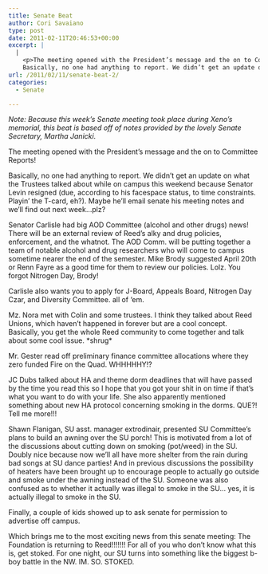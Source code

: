 ```yaml
---
title: Senate Beat
author: Cori Savaiano
type: post
date: 2011-02-11T20:46:53+00:00
excerpt: |
  |
    <p>The meeting opened with the President’s message and the on to Committee Reports!<br />
    Basically, no one had anything to report. We didn’t get an update on what the Trustees talked about while on campus</p>
url: /2011/02/11/senate-beat-2/
categories:
  - Senate

---
```

_Note: Because this week’s Senate meeting took place during Xeno’s memorial, this beat is based off of notes provided by the lovely Senate Secretary, Martha Janicki._ 

The meeting opened with the President’s message and the on to Committee Reports!
  
Basically, no one had anything to report. We didn’t get an update on what the Trustees talked about while on campus this weekend because Senator Levin resigned (due, according to his facespace status, to time constraints. Playin’ the T-card, eh?). Maybe he’ll email senate his meeting notes and we’ll find out next week&#8230;plz?

Senator Carlisle had big AOD Committee (alcohol and other drugs) news! There will be an external review of Reed’s alky and drug policies, enforcement, and the whatnot. The AOD Comm. will be putting together a team of notable alcohol and drug researchers who will come to campus sometime nearer the end of the semester. Mike Brody suggested April 20th or Renn Fayre as a good time for them to review our policies. Lolz. You forgot Nitrogen Day, Brody!

Carlisle also wants you to apply for J-Board, Appeals Board, Nitrogen Day Czar, and Diversity Committee. all of ‘em.

Mz. Nora met with Colin and some trustees. I think they talked about Reed Unions, which haven’t happened in forever but are a cool concept. Basically, you get the whole Reed community to come together and talk about some cool issue. \*shrug\*

Mr. Gester read off preliminary finance committee allocations where they zero funded Fire on the Quad. WHHHHHY!?

JC Dubs talked about HA and theme dorm deadlines that will have passed by the time you read this so I hope that you got your shit in on time if that’s what you want to do with your life. She also apparently mentioned something about new HA protocol concerning smoking in the dorms. QUE?! Tell me more!!!

Shawn Flanigan, SU asst. manager extrodinair, presented SU Committee’s plans to build an awning over the SU porch! This is motivated from a lot of the discussions about cutting down on smoking (pot/weed) in the SU. Doubly nice because now we’ll all have more shelter from the rain during bad songs at SU dance parties! And in previous discussions the possibility of heaters have been brought up to encourage people to actually go outside and smoke under the awning instead of the SU. Someone was also confused as to whether it actually was illegal to smoke in the SU&#8230; yes, it is actually illegal to smoke in the SU.

Finally, a couple of kids showed up to ask senate for permission to advertise off campus.
  
Which brings me to the most exciting news from this senate meeting: The Foundation is returning to Reed!!!!!!! For all of you who don’t know what this is, get stoked. For one night, our SU turns into something like the biggest b-boy battle in the NW. IM. SO. STOKED.